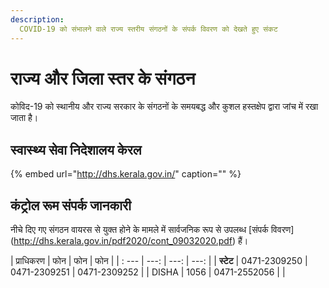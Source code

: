 ```yaml
---
description:
  COVID-19 को संभालने वाले राज्य स्तरीय संगठनों के संपर्क विवरण को देखते हुए संकट
---
```


# राज्य और जिला स्तर के संगठन

कोविद-19 को स्थानीय और राज्य सरकार के संगठनों के समयबद्ध और कुशल हस्तक्षेप द्वारा जांच में रखा जाता है।

## स्वास्थ्य सेवा निदेशालय केरल

{% embed url="http://dhs.kerala.gov.in/" caption="" %}

## कंट्रोल रूम संपर्क जानकारी

नीचे दिए गए संगठन वायरस से युक्त होने के मामले में सार्वजनिक रूप से उपलब्ध [संपर्क विवरण] (http://dhs.kerala.gov.in/pdf2020/cont_09032020.pdf) हैं।

| प्राधिकरण | फोन | फोन | फोन |
| : --- | ---: | ---: | ---: |
| **स्टेट** | 0471-2309250 | 0471-2309251 | 0471-2309252 |
| DISHA | 1056 | 0471-2552056 |  |
